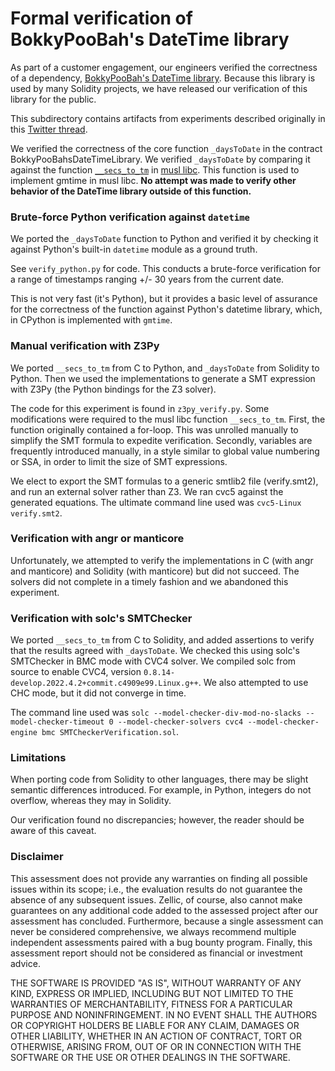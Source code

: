 # Formal verification of BokkyPooBah's DateTime library

As part of a customer engagement, our engineers verified the correctness of a dependency, [BokkyPooBah's DateTime library](https://github.com/bokkypoobah/BokkyPooBahsDateTimeLibrary). Because this library is used by many Solidity projects, we have released our verification of this library for the public.

This subdirectory contains artifacts from experiments described originally in this [Twitter thread](https://twitter.com/Zellic_io/status/1510341868021854209).

We verified the correctness of the core function `_daysToDate` in the contract BokkyPooBahsDateTimeLibrary. We verified `_daysToDate` by comparing it against the function [`__secs_to_tm`](https://github.com/rofl0r/musl/blob/master/src/time/__secs_to_tm.c) in [musl libc](https://musl.libc.org/). This function is used to implement gmtime in musl libc. **No attempt was made to verify other behavior of the DateTime library outside of this function.**

### Brute-force Python verification against `datetime`

We ported the `_daysToDate` function to Python and verified it by checking it against Python's built-in `datetime` module as a ground truth.

See `verify_python.py` for code. This conducts a brute-force verification for a range of timestamps ranging +/- 30 years from the current date.

This is not very fast (it's Python), but it provides a basic level of assurance for the correctness of the function against Python's datetime library, which, in CPython is implemented with `gmtime`.

### Manual verification with Z3Py

We ported `__secs_to_tm` from C to Python, and `_daysToDate` from Solidity to Python. Then we used the implementations to generate a SMT expression with Z3Py (the Python bindings for the Z3 solver).

The code for this experiment is found in `z3py_verify.py`. Some modifications were required to the musl libc function `__secs_to_tm`. First, the function originally contained a for-loop. This was unrolled manually to simplify the SMT formula to expedite verification. Secondly, variables are frequently introduced manually, in a style similar to global value numbering or SSA, in order to limit the size of SMT expressions.

We elect to export the SMT formulas to a generic smtlib2 file (verify.smt2), and run an external solver rather than Z3. We ran cvc5 against the generated equations. The ultimate command line used was `cvc5-Linux verify.smt2`.

### Verification with angr or manticore

Unfortunately, we attempted to verify the implementations in C (with angr and manticore) and Solidity (with manticore) but did not succeed. The solvers did not complete in a timely fashion and we abandoned this experiment.

### Verification with solc's SMTChecker

We ported `__secs_to_tm` from C to Solidity, and added assertions to verify that the results agreed with `_daysToDate`. We checked this using solc's SMTChecker in BMC mode with CVC4 solver. We compiled solc from source to enable CVC4, version `0.8.14-develop.2022.4.2+commit.c4909e99.Linux.g++`. We also attempted to use CHC mode, but it did not converge in time.

The command line used was `solc --model-checker-div-mod-no-slacks --model-checker-timeout 0 --model-checker-solvers cvc4 --model-checker-engine bmc SMTCheckerVerification.sol`.

### Limitations

When porting code from Solidity to other languages, there may be slight semantic differences introduced. For example, in Python, integers do not overflow, whereas they may in Solidity.

Our verification found no discrepancies; however, the reader should be aware of this caveat.

### Disclaimer

This assessment does not provide any warranties on finding all possible issues within its scope; i.e., the evaluation results do not guarantee the absence of any subsequent issues. Zellic, of course, also cannot make guarantees on any additional code added to the assessed project after our assessment has concluded. Furthermore, because a single assessment can never be considered comprehensive, we always recommend multiple independent assessments paired with a bug bounty program. Finally, this assessment report should not be considered as financial or investment advice.

THE SOFTWARE IS PROVIDED "AS IS", WITHOUT WARRANTY OF ANY KIND, EXPRESS OR IMPLIED, INCLUDING BUT NOT LIMITED TO THE WARRANTIES OF MERCHANTABILITY, FITNESS FOR A PARTICULAR PURPOSE AND NONINFRINGEMENT. IN NO EVENT SHALL THE AUTHORS OR COPYRIGHT HOLDERS BE LIABLE FOR ANY CLAIM, DAMAGES OR OTHER LIABILITY, WHETHER IN AN ACTION OF CONTRACT, TORT OR OTHERWISE, ARISING FROM, OUT OF OR IN CONNECTION WITH THE SOFTWARE OR THE USE OR OTHER DEALINGS IN THE SOFTWARE.
